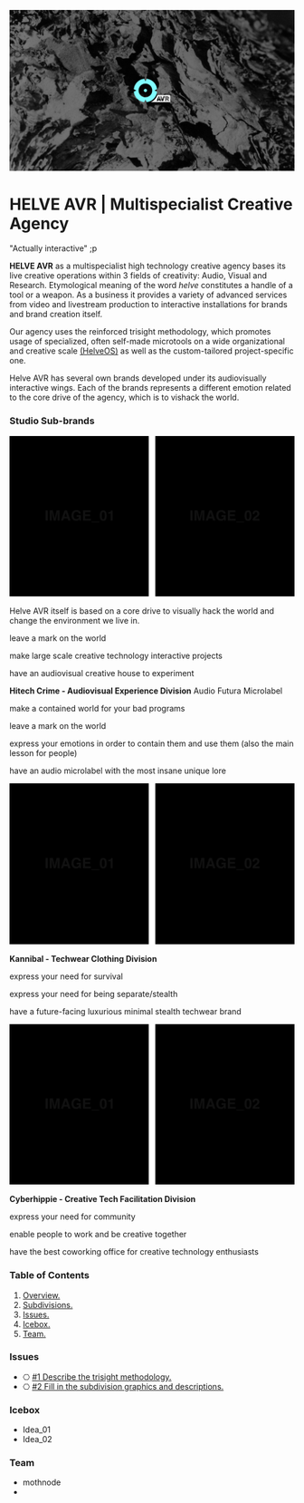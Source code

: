 ![](/assets/readme_visuals/helveavr_dark.png)

<a name="overview"></a>
# HELVE AVR | Multispecialist Creative Agency  
"Actually interactive" ;p

**HELVE AVR** as a multispecialist high technology creative agency bases its live creative operations within 3 fields of creativity: Audio, Visual and Research. Etymological meaning of the word *helve* constitutes a handle of a tool or a weapon. As a business it provides a variety of advanced services from video and livestream production to interactive installations for brands and brand creation itself. 

Our agency uses the reinforced trisight methodology, which promotes usage of specialized, often self-made microtools on a wide organizational and creative scale [(HelveOS)](https://github.com/HELVE/helveOS) as well as the custom-tailored project-specific one.

Helve AVR has several own brands developed under its audiovisually interactive wings. Each of the brands represents a different emotion related to the core drive of the agency, which is to vishack the world.

<a name="divisions"></a>
### Studio Sub-brands

![](assets/readme_visuals/example-dual-gallery.png)

Helve AVR itself is based on a core drive to visually hack the world and change the environment we live in.

leave a mark on the world

make large scale creative technology interactive projects

have an audiovisual creative house to experiment

**Hitech Crime - Audiovisual Experience Division** 
Audio Futura Microlabel 

make a contained world for your bad programs

leave a mark on the world

express your emotions in order to contain them and use them (also the main lesson for people)

have an audio microlabel with the most insane unique lore

![](assets/readme_visuals/example-dual-gallery.png)

**Kannibal - Techwear Clothing Division** 

express your need for survival

express your need for being separate/stealth

have a future-facing luxurious minimal stealth techwear brand

![](assets/readme_visuals/example-dual-gallery.png)

**Cyberhippie - Creative Tech Facilitation Division**

express your need for community

enable people to work and be creative together

have the best coworking office for creative technology enthusiasts



### Table of Contents
1. [Overview.](#overview)
2. [Subdivisions.](#divisions)
3. [Issues.](#issues)
4. [Icebox.](#icebox)
7. [Team.](#team)

<a name="issues"></a>
### Issues
+ ⎔ [#1 Describe the trisight methodology.](https://github.com/HELVE/helve-intro/issues/1)
+ ⎔ [#2 Fill in the subdivision graphics and descriptions.](https://github.com/HELVE/helve-intro/issues/2)

<a name="icebox"></a>
### Icebox
+ Idea_01
+ Idea_02

<a name="team"></a>
### Team

+ mothnode
+

